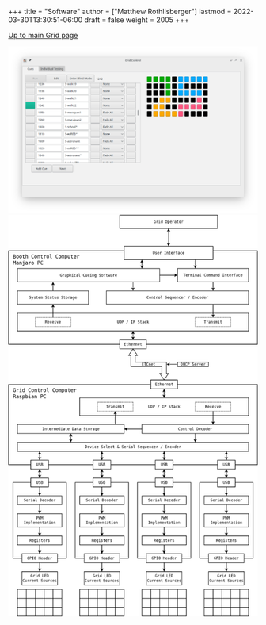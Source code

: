 +++
title = "Software"
author = ["Matthew Rothlisberger"]
lastmod = 2022-03-30T13:30:51-06:00
draft = false
weight = 2005
+++

[Up to main Grid page](/grid)

<img src="https://raw.githubusercontent.com/asterane/the-grid/master/software/control_interface_2.png" title="Control Interface" />

<img src="https://raw.githubusercontent.com/asterane/the-grid/master/LEDarchitecture.png" title="LED Control Architecture" />
